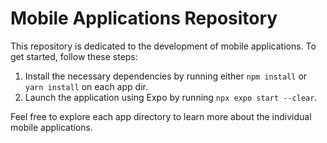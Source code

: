 # Mobile Applications Repository

This repository is dedicated to the development of mobile applications. To get started, follow these steps:

1. Install the necessary dependencies by running either `npm install` or `yarn install` on each app dir.
2. Launch the application using Expo by running `npx expo start --clear`.

Feel free to explore each app directory to learn more about the individual mobile applications.
